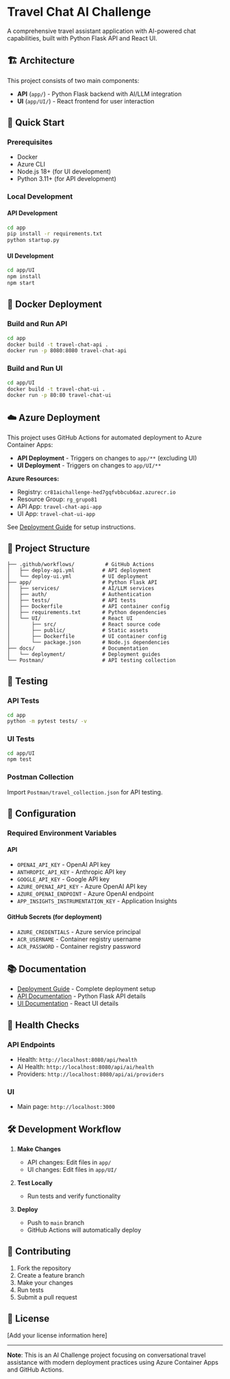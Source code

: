 # Travel Chat AI Challenge

A comprehensive travel assistant application with AI-powered chat capabilities, built with Python Flask API and React UI.

## 🏗️ Architecture

This project consists of two main components:

- **API** (`app/`) - Python Flask backend with AI/LLM integration
- **UI** (`app/UI/`) - React frontend for user interaction

## 🚀 Quick Start

### Prerequisites

- Docker
- Azure CLI
- Node.js 18+ (for UI development)
- Python 3.11+ (for API development)

### Local Development

#### API Development
```bash
cd app
pip install -r requirements.txt
python startup.py
```

#### UI Development
```bash
cd app/UI
npm install
npm start
```

## 🐳 Docker Deployment

### Build and Run API
```bash
cd app
docker build -t travel-chat-api .
docker run -p 8080:8080 travel-chat-api
```

### Build and Run UI
```bash
cd app/UI
docker build -t travel-chat-ui .
docker run -p 80:80 travel-chat-ui
```

## ☁️ Azure Deployment

This project uses GitHub Actions for automated deployment to Azure Container Apps:

- **API Deployment** - Triggers on changes to `app/**` (excluding UI)
- **UI Deployment** - Triggers on changes to `app/UI/**`

**Azure Resources:**
- Registry: `cr81aichallenge-hed7gqfvbbcub6az.azurecr.io`
- Resource Group: `rg_grupo81`
- API App: `travel-chat-api-app`
- UI App: `travel-chat-ui-app`

See [Deployment Guide](docs/deployment/DEPLOYMENT.md) for setup instructions.

## 📁 Project Structure

```
├── .github/workflows/          # GitHub Actions
│   ├── deploy-api.yml         # API deployment
│   └── deploy-ui.yml          # UI deployment
├── app/                       # Python Flask API
│   ├── services/              # AI/LLM services
│   ├── auth/                  # Authentication
│   ├── tests/                 # API tests
│   ├── Dockerfile             # API container config
│   ├── requirements.txt       # Python dependencies
│   └── UI/                    # React UI
│       ├── src/               # React source code
│       ├── public/            # Static assets
│       ├── Dockerfile         # UI container config
│       └── package.json       # Node.js dependencies
├── docs/                      # Documentation
│   └── deployment/            # Deployment guides
└── Postman/                   # API testing collection
```

## 🧪 Testing

### API Tests
```bash
cd app
python -m pytest tests/ -v
```

### UI Tests
```bash
cd app/UI
npm test
```

### Postman Collection
Import `Postman/travel_collection.json` for API testing.

## 🔧 Configuration

### Required Environment Variables

#### API
- `OPENAI_API_KEY` - OpenAI API key
- `ANTHROPIC_API_KEY` - Anthropic API key
- `GOOGLE_API_KEY` - Google API key
- `AZURE_OPENAI_API_KEY` - Azure OpenAI API key
- `AZURE_OPENAI_ENDPOINT` - Azure OpenAI endpoint
- `APP_INSIGHTS_INSTRUMENTATION_KEY` - Application Insights

#### GitHub Secrets (for deployment)
- `AZURE_CREDENTIALS` - Azure service principal
- `ACR_USERNAME` - Container registry username
- `ACR_PASSWORD` - Container registry password

## 📚 Documentation

- [Deployment Guide](docs/deployment/DEPLOYMENT.md) - Complete deployment setup
- [API Documentation](app/README.md) - Python Flask API details
- [UI Documentation](app/UI/README.md) - React UI details

## 🏥 Health Checks

### API Endpoints
- Health: `http://localhost:8080/api/health`
- AI Health: `http://localhost:8080/api/ai/health`
- Providers: `http://localhost:8080/api/ai/providers`

### UI
- Main page: `http://localhost:3000`

## 🛠️ Development Workflow

1. **Make Changes**
   - API changes: Edit files in `app/`
   - UI changes: Edit files in `app/UI/`

2. **Test Locally**
   - Run tests and verify functionality

3. **Deploy**
   - Push to `main` branch
   - GitHub Actions will automatically deploy

## 🤝 Contributing

1. Fork the repository
2. Create a feature branch
3. Make your changes
4. Run tests
5. Submit a pull request

## 📄 License

[Add your license information here]

---

**Note**: This is an AI Challenge project focusing on conversational travel assistance with modern deployment practices using Azure Container Apps and GitHub Actions.
